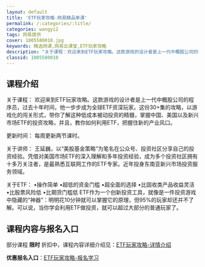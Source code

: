```yaml
---
layout: default
title: 'ETF玩家攻略-网易精品单课'
permalink: /:categories/:title/
categories: wangyi2
tags: 网易提供
cover: 1005580010.jpg
keywords: 精选网课,网易云课堂,ETF玩家攻略
description: "关于课程：欢迎来到ETF玩家攻略。这款游戏的设计者是上一代中概股公司的程序员，过去十年时间，他一步步成为全球ETF资深玩家。这份30+集的攻略，以游戏化的闯关形式，带你了解这种低成本被动投资"
classid: 1005580010
---
```


## 课程介绍

关于课程：
欢迎来到ETF玩家攻略。这款游戏的设计者是上一代中概股公司的程序员，过去十年时间，他一步步成为全球ETF资深玩家。这份30+集的攻略，以游戏化的闯关形式，带你了解这种低成本被动投资的精髓，掌握中国、美国以及新兴市场ETF的投资攻略，并且，教你如何利用ETF，把握住新的产业风口。

更新时间：
每周更新两节课时。

关于讲师：
王延巍，以“美股基金策略”为笔名在公众号、投资社区分享自己的投资经验。凭借对美国市场ETF的深入理解和多年投资经验，成为多个投资社区拥有十多万关注者，是最熟悉互联网工作的ETF专家。近年投身东南亚新兴市场投资服务领域。

关于ETF：
•操作简单
•超低的资金门槛
•超全面的选择
•比固收类产品收益灵活
•比股票风险低
•比期货门槛低
ETF作为一个创新投资工具，就像是一件投资游戏中隐藏的“神器”：明明花10分钟就可以掌握它的原理，但95%的玩家却还并不了解。可以说，当你学会利用ETF做投资，就可以超过大部分的普通玩家了。

## 课程内容与报名入口

部分课程 **限时** 折扣中，课程内容详细介绍见：[ETF玩家攻略-详情介绍](https://study.163.com/course/introduction/1005580010.htm?share=1&shareId=1025206652&utm_campaign=share&utm_medium=iphoneShare&utm_source=&utm_u=1025206652)

**优惠报名入口**：[ETF玩家攻略-报名学习](https://study.163.com/course/introduction/1005580010.htm?share=1&shareId=1025206652&utm_campaign=share&utm_medium=iphoneShare&utm_source=&utm_u=1025206652)


